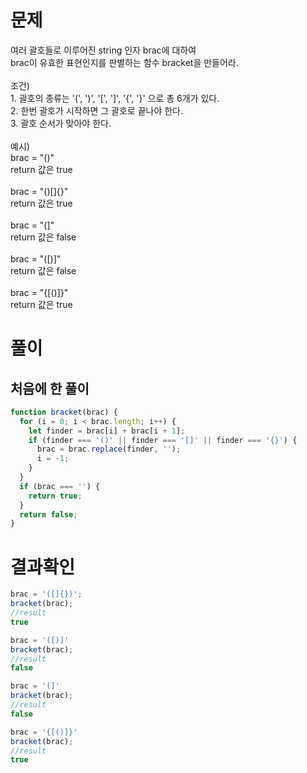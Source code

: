 <h1>문제</h1>
여러 괄호들로 이루어진 string 인자 brac에 대하여<br/>
brac이 유효한 표현인지를 판별하는 함수 bracket을 만들어라.<br/>
<br/>
조건)<br/>
1. 괄호의 종류는 '(', ')', '[', ']', '{', '}' 으로 총 6개가 있다.<br/>
2. 한번 괄호가 시작하면 그 괄호로 끝나야 한다.<br/>
3. 괄호 순서가 맞아야 한다.<br/>
<br/>
예시)<br/>
brac = "()"<br/>
return 값은 true<br/>
<br/>
brac = "()[]{}"<br/>
return 값은 true<br/>
<br/>
brac = "(]"<br/>
return 값은 false<br/>
<br/>
brac = "([)]"<br/>
return 값은 false<br/>
<br/>
brac = "{[()]}"<br/>
return 값은 true

<h1>풀이</h1>
<h2>처음에 한 풀이</h2>


```jsx
function bracket(brac) {
  for (i = 0; i < brac.length; i++) {
    let finder = brac[i] + brac[i + 1];
    if (finder === '()' || finder === '[]' || finder === '{}') {
      brac = brac.replace(finder, '');
      i = -1;
    }
  }
  if (brac === '') {
    return true;
  }
  return false;
}
```

<h1>결과확인</h1>

```jsx
brac = '([]{})';
bracket(brac);
//result
true

brac = '([)]'
bracket(brac);
//result
false

brac = '(]'
bracket(brac);
//result
false

brac = '{[()]}'
bracket(brac);
//result
true

```

